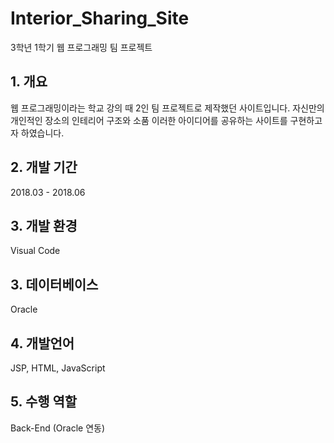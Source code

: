 # Interior_Sharing_Site
3학년 1학기 웹 프로그래밍 팀 프로젝트

## 1. 개요
웹 프로그래밍이라는 학교 강의 때 2인 팀 프로젝트로 제작했던 사이트입니다. 
자신만의 개인적인 장소의 인테리어 구조와 소품 이러한 아이디어를 공유하는 사이트를 구현하고자 하였습니다.

## 2. 개발 기간
2018.03 - 2018.06

## 3. 개발 환경
Visual Code

## 3. 데이터베이스
Oracle

## 4. 개발언어
JSP, HTML, JavaScript

## 5. 수행 역할
Back-End (Oracle 연동)
